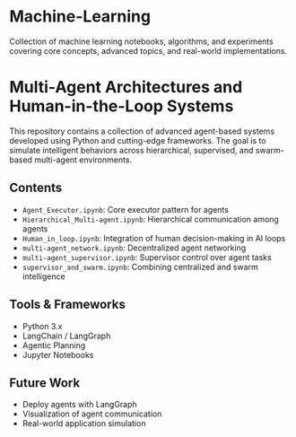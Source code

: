 # Machine-Learning
Collection of machine learning notebooks, algorithms, and experiments covering core concepts, advanced topics, and real-world implementations.

# Multi-Agent Architectures and Human-in-the-Loop Systems

This repository contains a collection of advanced agent-based systems developed using Python and cutting-edge frameworks. The goal is to simulate intelligent behaviors across hierarchical, supervised, and swarm-based multi-agent environments.

## Contents
- `Agent_Executor.ipynb`: Core executor pattern for agents
- `Hierarchical_Multi-agent.ipynb`: Hierarchical communication among agents
- `Human_in_loop.ipynb`: Integration of human decision-making in AI loops
- `multi-agent_network.ipynb`: Decentralized agent networking
- `multi-agent_supervisor.ipynb`: Supervisor control over agent tasks
- `supervisor_and_swarm.ipynb`: Combining centralized and swarm intelligence

## Tools & Frameworks
- Python 3.x
- LangChain / LangGraph
- Agentic Planning
- Jupyter Notebooks

## Future Work
- Deploy agents with LangGraph
- Visualization of agent communication
- Real-world application simulation

